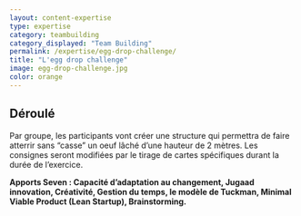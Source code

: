 ```yaml
---
layout: content-expertise
type: expertise
category: teambuilding
category_displayed: "Team Building"
permalink: /expertise/egg-drop-challenge/
title: "L'egg drop challenge"
image: egg-drop-challenge.jpg
color: orange
---
```


## Déroulé

Par groupe, les participants vont créer une structure qui permettra de faire atterrir sans “casse” un oeuf lâché d’une hauteur de 2 mètres. Les consignes seront modifiées par le tirage de cartes spécifiques durant la durée de l’exercice.

**Apports Seven&nbsp;: Capacité d’adaptation au changement, Jugaad innovation, Créativité, Gestion du temps, le modèle de Tuckman, Minimal Viable Product (Lean Startup), Brainstorming.**

